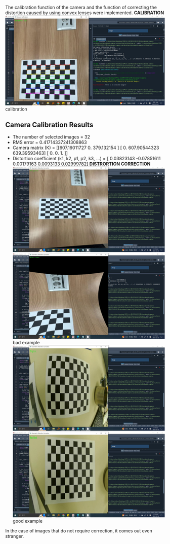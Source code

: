 The calibration function of the camera and the function of correcting the distortion caused by using convex lenses were implemented.
__CALIBRATION__
!["Calibration"](https://github.com/wingun322/chessboard-camera-calibration/blob/main/calibration.JPG)
calibration
## Camera Calibration Results
* The number of selected images = 32
* RMS error = 0.41714337241308863
* Camera matrix (K) = 
[[607.16011727   0.         379.132154  ]
 [  0.         607.90544323 639.39593463]
 [  0.           0.           1.        ]]
* Distortion coefficient (k1, k2, p1, p2, k3, ...) = [ 0.03823143 -0.07851611  0.00179163  0.0093133   0.02999782]
__DISTRORTION CORRECTION__
!["Original1"]( https://github.com/wingun322/chessboard-camera-calibration/blob/main/distortion_correction1.JPG)
!["Distrotion_Correction1"](https://github.com/wingun322/chessboard-camera-calibration/blob/main/distortion_correction2.JPG)
bad example
!["Original2"]( https://github.com/wingun322/chessboard-camera-calibration/blob/main/distortion_correction3.JPG)
!["Distrotion_Correction2"]( https://github.com/wingun322/chessboard-camera-calibration/blob/main/distortion_correction4.JPG)
good example

In the case of images that do not require correction, it comes out even stranger.